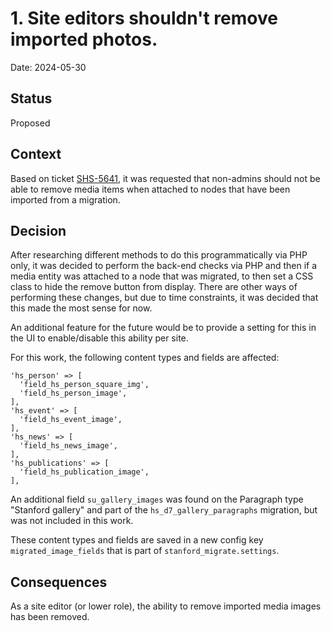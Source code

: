 # 1. Site editors shouldn't remove imported photos.
Date: 2024-05-30

## Status

Proposed

## Context

Based on ticket [SHS-5641](https://fourkitchens.clickup.com/t/36718269/SHS-5641), it was requested that non-admins should not be able to remove media items when attached to nodes that have been imported from a migration.

## Decision

After researching different methods to do this programmatically via PHP only, it was decided to perform the back-end checks via PHP and then if a media entity was attached to a node that was migrated, to then set a CSS class to hide the remove button from display. There are other ways of performing these changes, but due to time constraints, it was decided that this made the most sense for now.

An additional feature for the future would be to provide a setting for this in the UI to enable/disable this ability per site.

For this work, the following content types and fields are affected:

```
'hs_person' => [
  'field_hs_person_square_img',
  'field_hs_person_image',
],
'hs_event' => [
  'field_hs_event_image',
],
'hs_news' => [
  'field_hs_news_image',
],
'hs_publications' => [
  'field_hs_publication_image',
],
```

An additional field `su_gallery_images` was found on the Paragraph type "Stanford gallery" and part of the `hs_d7_gallery_paragraphs` migration, but was not included in this work.

These content types and fields are saved in a new config key `migrated_image_fields` that is part of `stanford_migrate.settings`.

## Consequences

As a site editor (or lower role), the ability to remove imported media images has been removed.
